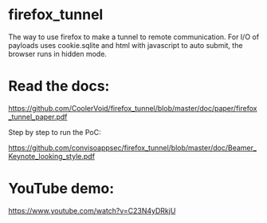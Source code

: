 # firefox_tunnel
The way to use firefox to make a tunnel to remote communication.
For I/O of payloads uses cookie.sqlite and html with javascript to auto submit, the browser runs in hidden mode.

# Read the docs:

https://github.com/CoolerVoid/firefox_tunnel/blob/master/doc/paper/firefox_tunnel_paper.pdf


Step by step to run the PoC:

https://github.com/convisoappsec/firefox_tunnel/blob/master/doc/Beamer_Keynote_looking_style.pdf

# YouTube demo:
https://www.youtube.com/watch?v=C23N4yDRkjU
